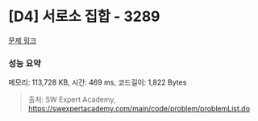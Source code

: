 # [D4] 서로소 집합 - 3289 

[문제 링크](https://swexpertacademy.com/main/code/problem/problemDetail.do?contestProbId=AWBJKA6qr2oDFAWr) 

### 성능 요약

메모리: 113,728 KB, 시간: 469 ms, 코드길이: 1,822 Bytes



> 출처: SW Expert Academy, https://swexpertacademy.com/main/code/problem/problemList.do
